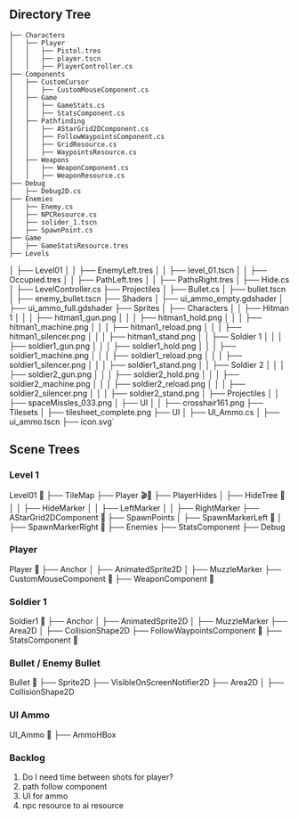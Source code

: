 ## Directory Tree
```Clock Calamity  
├── Characters  
│   ├── Player  
│   │   ├── Pistol.tres  
│   │   ├── player.tscn  
│   │   ├── PlayerController.cs  
├── Components  
│   ├── CustomCursor  
│   │   ├── CustomMouseComponent.cs  
│   ├── Game  
│   │   ├── GameStats.cs  
│   │   ├── StatsComponent.cs  
│   ├── Pathfinding  
│   │   ├── AStarGrid2DComponent.cs  
│   │   ├── FollowWaypointsComponent.cs  
│   │   ├── GridResource.cs  
│   │   ├── WaypointsResource.cs  
│   ├── Weapons  
│   │   ├── WeaponComponent.cs  
│   │   ├── WeaponResource.cs  
├── Debug  
│   ├── Debug2D.cs  
├── Enemies  
│   ├── Enemy.cs  
│   ├── NPCResource.cs  
│   ├── solider_1.tscn  
│   ├── SpawnPoint.cs  
├── Game  
│   ├── GameStatsResource.tres  
├── Levels  
```
│   ├── Level01
│   │   ├── EnemyLeft.tres
│   │   ├── level_01.tscn
│   │   ├── Occupied.tres
│   │   ├── PathLeft.tres
│   │   ├── PathsRight.tres
│   ├── Hide.cs
│   ├── LevelController.cs
├── Projectiles
│   ├── Bullet.cs
│   ├── bullet.tscn
│   ├── enemy_bullet.tscn
├── Shaders
│   ├── ui_ammo_empty.gdshader
│   ├── ui_ammo_full.gdshader
├── Sprites
│   ├── Characters
│   │   ├── Hitman 1
│   │   │   ├── hitman1_gun.png
│   │   │   ├── hitman1_hold.png
│   │   │   ├── hitman1_machine.png
│   │   │   ├── hitman1_reload.png
│   │   │   ├── hitman1_silencer.png
│   │   │   ├── hitman1_stand.png
│   │   ├── Soldier 1
│   │   │   ├── soldier1_gun.png
│   │   │   ├── soldier1_hold.png
│   │   │   ├── soldier1_machine.png
│   │   │   ├── soldier1_reload.png
│   │   │   ├── soldier1_silencer.png
│   │   │   ├── soldier1_stand.png
│   │   ├── Soldier 2
│   │   │   ├── soldier2_gun.png
│   │   │   ├── soldier2_hold.png
│   │   │   ├── soldier2_machine.png
│   │   │   ├── soldier2_reload.png
│   │   │   ├── soldier2_silencer.png
│   │   │   ├── soldier2_stand.png
│   ├── Projectiles
│   │   ├── spaceMissles_033.png
│   ├── UI
│   │   ├── crosshair161.png
├── Tilesets
│   ├── tilesheet_complete.png
├── UI
│   ├── UI_Ammo.cs
│   ├── ui_ammo.tscn
├── icon.svg`

## Scene Trees

### Level 1
Level01 📜
├── TileMap
├── Player 🎬📜
├── PlayerHides
│   ├── HideTree 📜
│   │   ├── HideMarker
│   │   ├── LeftMarker
│   │   ├── RightMarker
├── AStarGrid2DComponent 📜
├── SpawnPoints
│   ├── SpawnMarkerLeft 📜
│   ├── SpawnMarkerRight 📜
├── Enemies
├── StatsComponent
├── Debug

### Player
Player 📜
├── Anchor
│   ├── AnimatedSprite2D
│   ├── MuzzleMarker
├── CustomMouseComponent 📜
├── WeaponComponent 📜

### Soldier 1
Soldier1 📜
├── Anchor
│   ├── AnimatedSprite2D
│   ├── MuzzleMarker
├── Area2D
│   ├── CollisionShape2D
├── FollowWaypointsComponent 📜
├── StatsComponent 📜

### Bullet / Enemy Bullet
Bullet 📜
├── Sprite2D
├── VisibleOnScreenNotifier2D
├── Area2D
│   ├── CollisionShape2D

### UI Ammo
UI_Ammo 📜
├── AmmoHBox

### Backlog
1. Do I need time between shots for player?
2. path follow component
3. UI for ammo
4. npc resource to ai resource